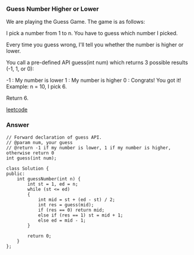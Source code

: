### Guess Number Higher or Lower
We are playing the Guess Game. The game is as follows:

I pick a number from 1 to n. You have to guess which number I picked.

Every time you guess wrong, I'll tell you whether the number is higher or lower.

You call a pre-defined API guess(int num) which returns 3 possible results (-1, 1, or 0):

-1 : My number is lower
 1 : My number is higher
 0 : Congrats! You got it!
Example:
n = 10, I pick 6.

Return 6.

[leetcode](https://leetcode.com/problems/guess-number-higher-or-lower/description/)

### Answer
	// Forward declaration of guess API.
	// @param num, your guess
	// @return -1 if my number is lower, 1 if my number is higher, otherwise return 0
	int guess(int num);

	class Solution {
	public:
	    int guessNumber(int n) {
	        int st = 1, ed = n;
	        while (st <= ed)
	        {
	            int mid = st + (ed - st) / 2;
	            int res = guess(mid);
	            if (res == 0) return mid;
	            else if (res == 1) st = mid + 1;
	            else ed = mid - 1;
	        }
	        
	        return 0;
	    }
	};